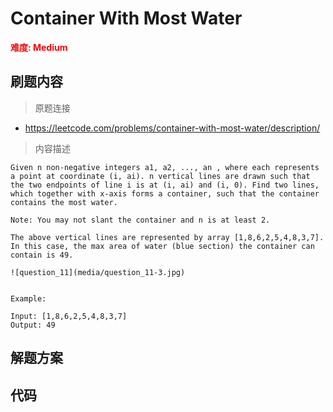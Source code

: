 # Container With Most Water
**<font color=red>难度: Medium</font>**

## 刷题内容

> 原题连接

- https://leetcode.com/problems/container-with-most-water/description/

> 内容描述

```
Given n non-negative integers a1, a2, ..., an , where each represents a point at coordinate (i, ai). n vertical lines are drawn such that the two endpoints of line i is at (i, ai) and (i, 0). Find two lines, which together with x-axis forms a container, such that the container contains the most water.

Note: You may not slant the container and n is at least 2.

The above vertical lines are represented by array [1,8,6,2,5,4,8,3,7]. In this case, the max area of water (blue section) the container can contain is 49.

![question_11](media/question_11-3.jpg)


Example:

Input: [1,8,6,2,5,4,8,3,7]
Output: 49
```

## 解题方案



## 代码

